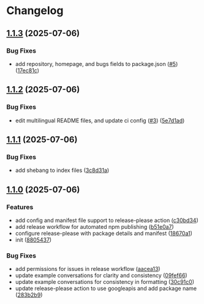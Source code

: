 # Changelog

## [1.1.3](https://github.com/gimjin/coffee-time/compare/coffee-time-v1.1.2...coffee-time-v1.1.3) (2025-07-06)


### Bug Fixes

* add repository, homepage, and bugs fields to package.json ([#5](https://github.com/gimjin/coffee-time/issues/5)) ([17ec81c](https://github.com/gimjin/coffee-time/commit/17ec81c11cafc6cc7da080077b72bb13801225ef))

## [1.1.2](https://github.com/gimjin/coffee-time/compare/coffee-time-v1.1.1...coffee-time-v1.1.2) (2025-07-06)


### Bug Fixes

* edit multilingual README files, and update ci config ([#3](https://github.com/gimjin/coffee-time/issues/3)) ([5e7d1ad](https://github.com/gimjin/coffee-time/commit/5e7d1ad5d9ef8aef3e88725f2c3fc4e0d03b44ae))

## [1.1.1](https://github.com/gimjin/coffee-time/compare/coffee-time-v1.1.0...coffee-time-v1.1.1) (2025-07-06)


### Bug Fixes

* add shebang to index files ([3c8d31a](https://github.com/gimjin/coffee-time/commit/3c8d31a777a6170ad900e199e5a2fb78b0490bae))

## [1.1.0](https://github.com/gimjin/coffee-time/compare/coffee-time-v1.0.0...coffee-time-v1.1.0) (2025-07-06)


### Features

* add config and manifest file support to release-please action ([c30bd34](https://github.com/gimjin/coffee-time/commit/c30bd340eb922ce7692a9a3267dcf57983b51d49))
* add release workflow for automated npm publishing ([b51e0a7](https://github.com/gimjin/coffee-time/commit/b51e0a7baf8e6dcf2c59e97a720cb8cd00ef08da))
* configure release-please with package details and manifest ([18670a1](https://github.com/gimjin/coffee-time/commit/18670a1ce5e107a3e652db90f1efc49aa6bbcc2c))
* init ([8805437](https://github.com/gimjin/coffee-time/commit/8805437c70fec9aa4301e6bb2a3a1db9034ffdfd))


### Bug Fixes

* add permissions for issues in release workflow ([aacea13](https://github.com/gimjin/coffee-time/commit/aacea13d33ced2412d1a907d65c2edd046388b47))
* update example conversations for clarity and consistency ([09fef66](https://github.com/gimjin/coffee-time/commit/09fef66104f02cd770dc568e1b10a3e87b89e5b4))
* update example conversations for consistency in formatting ([30c91c0](https://github.com/gimjin/coffee-time/commit/30c91c0eb6db911e105420fdcbdaadc592db8d1c))
* update release-please action to use googleapis and add package name ([283b2b9](https://github.com/gimjin/coffee-time/commit/283b2b93836020c870a24e0ff47ba4f25ef66725))
